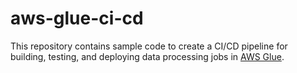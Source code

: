 # aws-glue-ci-cd

This repository contains sample code to create a CI/CD pipeline for building,
testing, and deploying data processing jobs in [AWS
Glue](https://aws.amazon.com/glue/).
